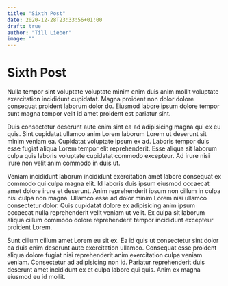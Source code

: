 ```yaml
---
title: "Sixth Post"
date: 2020-12-28T23:33:56+01:00
draft: true
author: "Till Lieber"
image: ""
---
```


# Sixth Post

Nulla tempor sint voluptate voluptate minim enim duis anim mollit voluptate exercitation incididunt cupidatat. Magna proident non dolor dolore consequat proident laborum dolor do. Eiusmod labore ipsum dolore tempor sunt magna tempor velit id amet proident est pariatur sint.

Duis consectetur deserunt aute enim sint ea ad adipisicing magna qui ex eu quis. Sint cupidatat ullamco anim Lorem laborum Lorem ut deserunt sit minim veniam ea. Cupidatat voluptate ipsum ex ad. Laboris tempor duis esse fugiat aliqua Lorem tempor elit reprehenderit. Esse aliqua sit laborum culpa quis laboris voluptate cupidatat commodo excepteur. Ad irure nisi irure non velit anim commodo in duis ut.

Veniam incididunt laborum incididunt exercitation amet labore consequat ex commodo qui culpa magna elit. Id laboris duis ipsum eiusmod occaecat amet dolore irure et deserunt. Anim reprehenderit ipsum non cillum in culpa nisi culpa non magna. Ullamco esse ad dolor minim Lorem nisi ullamco consectetur dolor. Quis cupidatat dolore ex adipisicing anim ipsum occaecat nulla reprehenderit velit veniam ut velit. Ex culpa sit laborum aliqua cillum commodo dolore reprehenderit tempor incididunt excepteur proident Lorem.

Sunt cillum cillum amet Lorem eu sit ex. Ea id quis ut consectetur sint dolor ea duis enim deserunt aute exercitation ullamco. Consequat esse proident aliqua dolore fugiat nisi reprehenderit anim exercitation culpa veniam veniam. Consectetur ad adipisicing non id. Pariatur reprehenderit duis deserunt amet incididunt ex et culpa labore qui quis. Anim ex magna eiusmod eu id mollit.